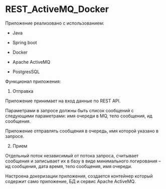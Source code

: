 # REST_ActiveMQ_Docker
Приложение реализовано с использованием:

- Java

- Spring boot

- Docker

- Apache ActiveMQ

- PostgresSQL

Функционал приложения:

1. Отправка

Приложение принимает на вход данные по REST API.

Параметрами в запросе должны быть список сообщений с следующими параметрами: имя очереди в MQ, тело сообщения, ид сообщения.

Приложение отправлять сообщения в очередь, имя которой указано в запросе.

2. Прием

Отдельный поток независимый от потока запроса, считывает сообщения и записывает их в базу в виде минимального логирования – ид сообщения, дата время, тело сообщения, имя очереди.


Настроена  докеризации приложения, создается контейнер который содержит само приложение, БД  и сервис Apache ActiveMQ.
